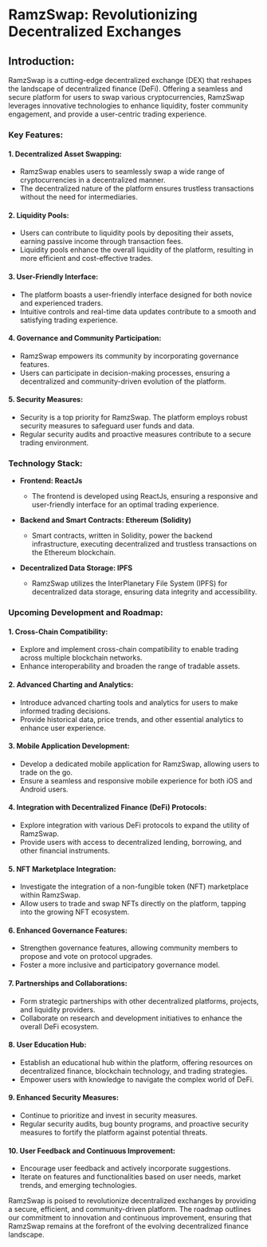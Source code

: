 # **RamzSwap: Revolutionizing Decentralized Exchanges**

## **Introduction:**
RamzSwap is a cutting-edge decentralized exchange (DEX) that reshapes the landscape of decentralized finance (DeFi). Offering a seamless and secure platform for users to swap various cryptocurrencies, RamzSwap leverages innovative technologies to enhance liquidity, foster community engagement, and provide a user-centric trading experience.

### **Key Features:**

#### 1. **Decentralized Asset Swapping:**
   - RamzSwap enables users to seamlessly swap a wide range of cryptocurrencies in a decentralized manner.
   - The decentralized nature of the platform ensures trustless transactions without the need for intermediaries.

#### 2. **Liquidity Pools:**
   - Users can contribute to liquidity pools by depositing their assets, earning passive income through transaction fees.
   - Liquidity pools enhance the overall liquidity of the platform, resulting in more efficient and cost-effective trades.

#### 3. **User-Friendly Interface:**
   - The platform boasts a user-friendly interface designed for both novice and experienced traders.
   - Intuitive controls and real-time data updates contribute to a smooth and satisfying trading experience.

#### 4. **Governance and Community Participation:**
   - RamzSwap empowers its community by incorporating governance features.
   - Users can participate in decision-making processes, ensuring a decentralized and community-driven evolution of the platform.

#### 5. **Security Measures:**
   - Security is a top priority for RamzSwap. The platform employs robust security measures to safeguard user funds and data.
   - Regular security audits and proactive measures contribute to a secure trading environment.

### **Technology Stack:**

- **Frontend: ReactJs**
  - The frontend is developed using ReactJs, ensuring a responsive and user-friendly interface for an optimal trading experience.

- **Backend and Smart Contracts: Ethereum (Solidity)**
  - Smart contracts, written in Solidity, power the backend infrastructure, executing decentralized and trustless transactions on the Ethereum blockchain.

- **Decentralized Data Storage: IPFS**
  - RamzSwap utilizes the InterPlanetary File System (IPFS) for decentralized data storage, ensuring data integrity and accessibility.

### **Upcoming Development and Roadmap:**

#### 1. **Cross-Chain Compatibility:**
   - Explore and implement cross-chain compatibility to enable trading across multiple blockchain networks.
   - Enhance interoperability and broaden the range of tradable assets.

#### 2. **Advanced Charting and Analytics:**
   - Introduce advanced charting tools and analytics for users to make informed trading decisions.
   - Provide historical data, price trends, and other essential analytics to enhance user experience.

#### 3. **Mobile Application Development:**
   - Develop a dedicated mobile application for RamzSwap, allowing users to trade on the go.
   - Ensure a seamless and responsive mobile experience for both iOS and Android users.

#### 4. **Integration with Decentralized Finance (DeFi) Protocols:**
   - Explore integration with various DeFi protocols to expand the utility of RamzSwap.
   - Provide users with access to decentralized lending, borrowing, and other financial instruments.

#### 5. **NFT Marketplace Integration:**
   - Investigate the integration of a non-fungible token (NFT) marketplace within RamzSwap.
   - Allow users to trade and swap NFTs directly on the platform, tapping into the growing NFT ecosystem.

#### 6. **Enhanced Governance Features:**
   - Strengthen governance features, allowing community members to propose and vote on protocol upgrades.
   - Foster a more inclusive and participatory governance model.

#### 7. **Partnerships and Collaborations:**
   - Form strategic partnerships with other decentralized platforms, projects, and liquidity providers.
   - Collaborate on research and development initiatives to enhance the overall DeFi ecosystem.

#### 8. **User Education Hub:**
   - Establish an educational hub within the platform, offering resources on decentralized finance, blockchain technology, and trading strategies.
   - Empower users with knowledge to navigate the complex world of DeFi.

#### 9. **Enhanced Security Measures:**
   - Continue to prioritize and invest in security measures.
   - Regular security audits, bug bounty programs, and proactive security measures to fortify the platform against potential threats.

#### 10. **User Feedback and Continuous Improvement:**
   - Encourage user feedback and actively incorporate suggestions.
   - Iterate on features and functionalities based on user needs, market trends, and emerging technologies.

RamzSwap is poised to revolutionize decentralized exchanges by providing a secure, efficient, and community-driven platform. The roadmap outlines our commitment to innovation and continuous improvement, ensuring that RamzSwap remains at the forefront of the evolving decentralized finance landscape.
